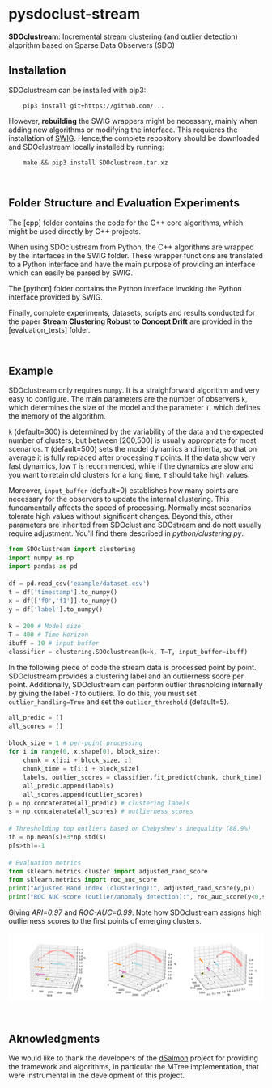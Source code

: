 # pysdoclust-stream

**SDOclustream**: Incremental stream clustering (and outlier detection) algorithm based on Sparse Data Observers (SDO)

## Installation

SDOclustream can be installed with pip3:


        pip3 install git+https://github.com/...


However, **rebuilding** the SWIG wrappers might be necessary, mainly when adding new algorithms or modifying the interface. This requieres the installation of [SWIG](https://www.swig.org/). Hence,the complete repository should be downloaded and SDOclustream locally installed by running: 

        make && pip3 install SDOclustream.tar.xz

<br>

## Folder Structure and Evaluation Experiments

The [cpp] folder contains the code for the C++ core algorithms, which might be used directly by C++ projects. 

When using SDOclustream from Python, the C++ algorithms are wrapped by the interfaces in the SWIG folder. These wrapper functions are translated to a Python interface and have the main purpose of providing an interface which can easily be parsed by SWIG.

The [python] folder contains the Python interface invoking the Python interface provided by SWIG.

Finally, complete experiments, datasets, scripts and results conducted for the paper **Stream Clustering Robust to Concept Drift** are provided in the [evaluation_tests] folder. 

<br>

## Example

SDOclustream only requires `numpy`. It is a straighforward algorithm and very easy to configure. The main parameters are the number of observers `k`, which determines the size of the model and the parameter `T`, which defines the memory of the algorithm. 

`k` (default=300) is determined by the variability of the data and the expected number of clusters, but between [200,500] is usually appropriate for most scenarios. `T` (default=500) sets the model dynamics and inertia, so that on average it is fully replaced after processing `T` points. If the data show very fast dynamics, low `T` is recommended, while if the dynamics are slow and you want to retain old clusters for a long time, `T` should take high values.

Moreover, `input_buffer` (default=0) establishes how many points are necessary for the observers to update the internal clustering. This fundamentally affects the speed of processing. Normally most scenarios tolerate high values without significant changes. Beyond this, other parameters are inherited from SDOclust and SDOstream and do nott usually require adjustment. You'll find them described in *python/clustering.py*.

```python
from SDOclustream import clustering
import numpy as np
import pandas as pd

df = pd.read_csv('example/dataset.csv')
t = df['timestamp'].to_numpy()
x = df[['f0','f1']].to_numpy()
y = df['label'].to_numpy()

k = 200 # Model size
T = 400 # Time Horizon
ibuff = 10 # input buffer
classifier = clustering.SDOclustream(k=k, T=T, input_buffer=ibuff)
```

In the following piece of code the stream data is processed point by point. SDOclustream provides a clustering label and an outlierness score per point. Additionally, SDOclustream can perform outlier thresholding internally by giving the label *-1* to outliers. To do this, you must set ``outlier_handling=True`` and set the ``outlier_threshold`` (default=5).


```python
all_predic = []
all_scores = []

block_size = 1 # per-point processing
for i in range(0, x.shape[0], block_size):
    chunk = x[i:i + block_size, :]
    chunk_time = t[i:i + block_size]
    labels, outlier_scores = classifier.fit_predict(chunk, chunk_time)
    all_predic.append(labels)
    all_scores.append(outlier_scores)
p = np.concatenate(all_predic) # clustering labels
s = np.concatenate(all_scores) # outlierness scores

# Thresholding top outliers based on Chebyshev's inequality (88.9%)
th = np.mean(s)+3*np.std(s)
p[s>th]=-1

# Evaluation metrics
from sklearn.metrics.cluster import adjusted_rand_score
from sklearn.metrics import roc_auc_score
print("Adjusted Rand Index (clustering):", adjusted_rand_score(y,p))
print("ROC AUC score (outlier/anomaly detection):", roc_auc_score(y<0,s))
```

Giving *ARI=0.97* and *ROC-AUC=0.99*. Note how SDOclustream assigns high outlierness scores to the first points of emerging clusters.

![](example/example_dataset.png)

<br>

## Aknowledgments

We would like to thank the developers of the [dSalmon](https://github.com/CN-TU/dSalmon) project for providing the framework and algorithms, in particular the MTree implementation, that were instrumental in the development of this project.
